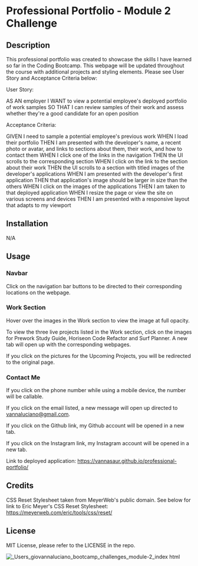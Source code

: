 # Professional Portfolio - Module 2 Challenge

## Description

This professional portfolio was created to showcase the skills I have learned so far in the Coding Bootcamp. This webpage will be updated throughout the course with additional projects and styling elements. Please see User Story and Acceptance Criteria below: 

User Story: 

AS AN employer
I WANT to view a potential employee's deployed portfolio of work samples
SO THAT I can review samples of their work and assess whether they're a good candidate for an open position

Acceptance Criteria:

GIVEN I need to sample a potential employee's previous work
WHEN I load their portfolio
THEN I am presented with the developer's name, a recent photo or avatar, and links to sections about them, their work, and how to contact them
WHEN I click one of the links in the navigation
THEN the UI scrolls to the corresponding section
WHEN I click on the link to the section about their work
THEN the UI scrolls to a section with titled images of the developer's applications
WHEN I am presented with the developer's first application
THEN that application's image should be larger in size than the others
WHEN I click on the images of the applications
THEN I am taken to that deployed application
WHEN I resize the page or view the site on various screens and devices
THEN I am presented with a responsive layout that adapts to my viewport

## Installation

N/A

## Usage

### Navbar

Click on the navigation bar buttons to be directed to their corresponding locations on the webpage.

### Work Section

Hover over the images in the Work section to view the image at full opacity.

To view the three live projects listed in the Work section, click on the images for Prework Study Guide, Horiseon Code Refactor and Surf Planner. A new tab will open up with the corresponding webpages. 

If you click on the pictures for the Upcoming Projects, you will be redirected to the original page.

### Contact Me

If you click on the phone number while using a mobile device, the number will be callable. 

If you click on the email listed, a new message will open up directed to vannaluciano@gmail.com.

If you click on the Github link, my Github account will be opened in a new tab. 

If you click on the Instagram link, my Instagram account will be opened in a new tab.

Link to deployed application: https://vannasaur.github.io/professional-portfolio/

## Credits

CSS Reset Stylesheet taken from MeyerWeb's public domain. See below for link to Eric Meyer's CSS Reset Stylesheet: https://meyerweb.com/eric/tools/css/reset/

## License

MIT License, please refer to the LICENSE in the repo.


![_Users_giovannaluciano_bootcamp_challenges_module-2_index html](https://github.com/Vannasaur/module-2-professional-portfolio/assets/141793843/d100ee54-d8c0-4e2c-9fe3-34c3f38e102d)

